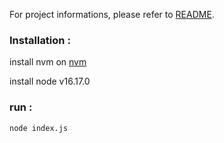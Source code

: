 For project informations, please refer to [README](README.md).

### Installation :
install nvm on [nvm](https://nvm.sh)

install node v16.17.0
### run :
`node index.js`